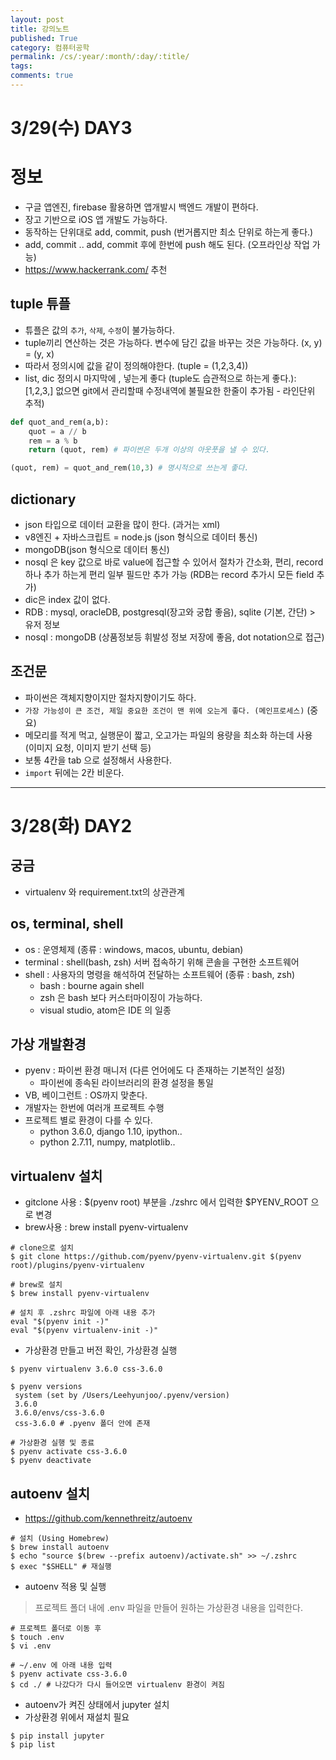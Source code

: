 ```yaml
---
layout: post
title: 강의노트
published: True
category: 컴퓨터공학
permalink: /cs/:year/:month/:day/:title/
tags:
comments: true
---
```

# 3/29(수) DAY3
# 정보
- 구글 앱엔진, firebase 활용하면 앱개발시 백엔드 개발이 편하다.
- 장고 기반으로 iOS 앱 개발도 가능하다.
- 동작하는 단위대로 add, commit, push (번거롭지만 최소 단위로 하는게 좋다.)
- add, commit .. add, commit  후에 한번에 push 해도 된다. (오프라인상 작업 가능)
- https://www.hackerrank.com/ 추천 

## tuple 튜플
- 튜플은 값의 `추가`, `삭제`, `수정`이 불가능하다.
- tuple끼리 연산하는 것은 가능하다. 변수에 담긴 값을 바꾸는 것은 가능하다. (x, y) = (y, x)
- 따라서 정의시에 값을 같이 정의해야한다. (tuple = (1,2,3,4))
- list, dic 정의시 마지막에 , 넣는게 좋다 (tuple도 습관적으로 하는게 좋다.): [1,2,3,] 없으면 git에서 관리할때 수정내역에 불필요한 한줄이 추가됨 - 라인단위 추적)

```python
def quot_and_rem(a,b):
    quot = a // b
    rem = a % b
    return (quot, rem) # 파이썬은 두개 이상의 아웃풋을 낼 수 있다.

(quot, rem) = quot_and_rem(10,3) # 명시적으로 쓰는게 좋다.
```

## dictionary
- json 타입으로 데이터 교환을 많이 한다. (과거는 xml)
- v8엔진 + 자바스크립트 = node.js (json 형식으로 데이터 통신)
- mongoDB(json 형식으로 데이터 통신)
- nosql 은 key 값으로 바로 value에 접근할 수 있어서 절차가 간소화, 편리, record 하나 추가 하는게 편리 일부 필드만 추가 가능 (RDB는 record 추가시 모든 field 추가)
- dic은 index 값이 없다.
- RDB : mysql, oracleDB, postgresql(장고와 궁합 좋음), sqlite (기본, 간단) > 유저 정보
- nosql : mongoDB (상품정보등 휘발성 정보 저장에 좋음, dot notation으로 접근)

## 조건문
- 파이썬은 객체지향이지만 절차지향이기도 하다.
- `가장 가능성이 큰 조건, 제일 중요한 조건이 맨 위에 오는게 좋다. (메인프로세스)` (중요)
- 메모리를 적게 먹고, 실행문이 짧고, 오고가는 파일의 용량을 최소화 하는데 사용 (이미지 요청, 이미지 받기 선택 등)
- 보통 4칸을 tab 으로 설정해서 사용한다.
- `import` 뒤에는 2칸 비운다.
---

# 3/28(화) DAY2
## 궁금
- virtualenv 와 requirement.txt의 상관관계

## os, terminal, shell
- os : 운영체제 (종류 : windows, macos, ubuntu, debian)
- terminal : shell(bash, zsh) 서버 접속하기 위해 콘솔을 구현한 소프트웨어
- shell : 사용자의 명령을 해석하여 전달하는 소프트웨어 (종류 : bash, zsh)
  - bash : bourne again shell
  - zsh 은 bash 보다 커스터마이징이 가능하다.
  * visual studio, atom은 IDE 의 일종

## 가상 개발환경
- pyenv : 파이썬 환경 매니저 (다른 언어에도 다 존재하는 기본적인 설정)
  - 파이썬에 종속된 라이브러리의 환경 설정을 통일
- VB, 베이그런트 : OS까지 맞춘다.
- 개발자는 한번에 여러개 프로젝트 수행
- 프로젝트 별로 환경이 다를 수 있다.
  - python 3.6.0, django 1.10, ipython..
  - python 2.7.11, numpy, matplotlib..

## virtualenv 설치
- gitclone 사용 : $(pyenv root) 부분을 ./zshrc 에서 입력한 $PYENV_ROOT 으로 변경
- brew사용 : brew install pyenv-virtualenv

```shell
# clone으로 설치
$ git clone https://github.com/pyenv/pyenv-virtualenv.git $(pyenv root)/plugins/pyenv-virtualenv

# brew로 설치
$ brew install pyenv-virtualenv

# 설치 후 .zshrc 파일에 아래 내용 추가
eval "$(pyenv init -)"
eval "$(pyenv virtualenv-init -)"
```
- 가상환경 만들고 버전 확인, 가상환경 실행

```shell
$ pyenv virtualenv 3.6.0 css-3.6.0

$ pyenv versions
 system (set by /Users/Leehyunjoo/.pyenv/version)
 3.6.0
 3.6.0/envs/css-3.6.0
 css-3.6.0 # .pyenv 폴더 안에 존재

# 가상환경 실행 및 종료
$ pyenv activate css-3.6.0
$ pyenv deactivate

```

## autoenv 설치
- <https://github.com/kennethreitz/autoenv>

```shell
# 설치 (Using Homebrew)
$ brew install autoenv
$ echo "source $(brew --prefix autoenv)/activate.sh" >> ~/.zshrc
$ exec "$SHELL" # 재실행
```

- autoenv 적용 및 실행
> 프로젝트 폴더 내에 .env 파일을 만들어 원하는 가상환경 내용을 입력한다.

```shell
# 프로젝트 폴더로 이동 후
$ touch .env
$ vi .env

# ~/.env 에 아래 내용 입력   
$ pyenv activate css-3.6.0
$ cd ./ # 나갔다가 다시 들어오면 virtualenv 환경이 켜짐
```

- autoenv가 켜진 상태에서 jupyter 설치
- 가상환경 위에서 재설치 필요

```shell
$ pip install jupyter
$ pip list
```
